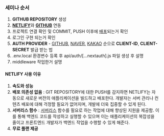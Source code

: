 <h3>세미나 순서</h3>
<ol>
    <li><strong>GITHUB REPOSITORY</strong> 생성</li>
    <li><a href="https://app.netlify.com/teams/xiut1/sites"><strong>NETLIFY</strong></a>와 <a href="https://github.com/xiut1/TEST"><strong>GITHUB</strong></a> 연동 </li>
    <li>프로젝트 연결 확인 및 COMMIT, PUSH 이후에 <a href="https://app.netlify.com/sites/shimmering-bonbon-5754cd/deploys">배포</a>되는거 확인</li>
    <li>로그인 구현 되는거 확인</li>
    <li><strong>AUTH PROVIDER</strong> - <a href="https://github.com/settings/applications/2636676">GITHUB</a>, <a href="https://developers.naver.com/apps/#/myapps/CWaVBazqPY0mjVZqn2ME/overview">NAVER</a>, <a href="https://developers.kakao.com/console/app/1104585">KAKAO</a> 순으로 <strong>CLIENT-ID</strong>, <strong>CLIENT-SECRET</strong> 발급 받는 법</li>
    <li>.env.local 환경변수 등록 후 api/auth/[...nextauth].js 파일 생성 후 설명</li>
    <li>middleware 작업한거 설명</li>
</ol>

<h4>NETLIFY 사용 이유</h4>
<ol>
    <li><strong>속도와 성능</strong></li>
    <li><strong>배포 의존성 없음</strong> : GIT REPOSITORY에 대한 PUSH를 감지하면 NETLIFY는 자동으로 새로운 버전의 애플리케이션을 빌드하고 배포한다.  개발자는 서버 관리나 컨텐츠 배포에 대해 걱정할 필요가 없어지며, 개발에 더욱 집중할 수 있게 된다.</li>
    <li><strong>서버리스 함수</strong> : <a href="https://developer.oracle.com/ko/learn/technical-articles/serverless-functions">서버리스</a> 함수를 필요로 하는 작업에 대해 향상된 지원을 제공함. 이를 통해 백엔드 코드를 작성하고 실행할 수 있으며 이는 애플리케이션의 복잡성을 줄이고 프론트엔드 개발자가 백엔드 작업을 수행할 수 있게 해준다.</li>
    <li><strong>무료 플랜 제공</strong></li>
</ol>
